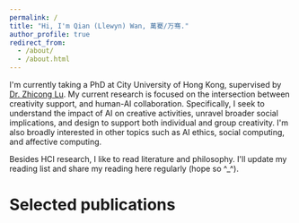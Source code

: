 ```yaml
---
permalink: /
title: "Hi, I'm Qian (Llewyn) Wan, 萬騫/万骞."
author_profile: true
redirect_from: 
  - /about/
  - /about.html
---
```


I'm currently taking a PhD at City University of Hong Kong, supervised by [Dr. Zhicong Lu](https://www.cs.cityu.edu.hk/~zhiconlu/). My current research is focused on the intersection between creativity support, and human-AI collaboration. Specifically, I seek to understand the impact of AI on creative activities, unravel broader social implications, and design to support both individual and group creativity. I'm also broadly interested in other topics such as AI ethics, social computing, and affective computing.

Besides HCI research, I like to read literature and philosophy. I'll update my reading list and share my reading here regularly (hope so ^_^).

Selected publications
======

